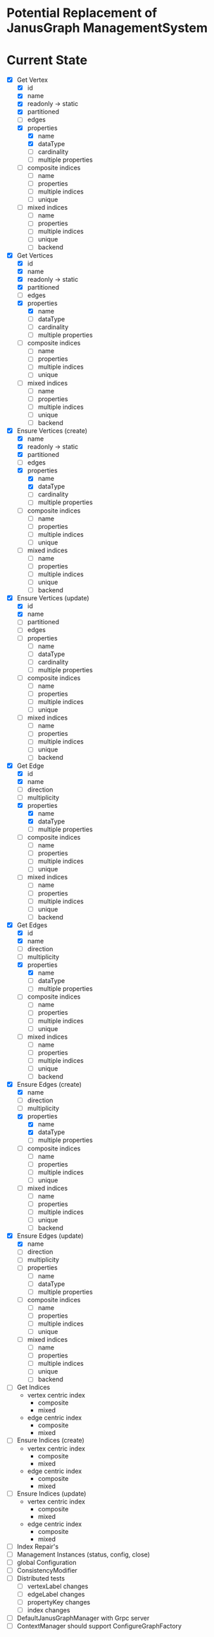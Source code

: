 # Potential Replacement of JanusGraph ManagementSystem


# Current State
* [x] Get Vertex
    * [x] id
    * [x] name
    * [x] readonly -> static
    * [x] partitioned
    * [ ] edges
    * [x] properties
        * [x] name
        * [x] dataType
        * [ ] cardinality
        * [ ] multiple properties
    * [ ] composite indices
        * [ ] name
        * [ ] properties
        * [ ] multiple indices
        * [ ] unique
    * [ ] mixed indices
        * [ ] name
        * [ ] properties
        * [ ] multiple indices
        * [ ] unique
        * [ ] backend
* [x] Get Vertices
    * [x] id
    * [x] name
    * [x] readonly -> static
    * [x] partitioned
    * [ ] edges
    * [x] properties
        * [x] name
        * [ ] dataType
        * [ ] cardinality
        * [ ] multiple properties
    * [ ] composite indices
        * [ ] name
        * [ ] properties
        * [ ] multiple indices
        * [ ] unique
    * [ ] mixed indices
        * [ ] name
        * [ ] properties
        * [ ] multiple indices
        * [ ] unique
        * [ ] backend
* [x] Ensure Vertices (create)
    * [x] name
    * [x] readonly -> static
    * [x] partitioned
    * [ ] edges
    * [x] properties
        * [x] name
        * [x] dataType
        * [ ] cardinality
        * [ ] multiple properties
    * [ ] composite indices
        * [ ] name
        * [ ] properties
        * [ ] multiple indices
        * [ ] unique
    * [ ] mixed indices
        * [ ] name
        * [ ] properties
        * [ ] multiple indices
        * [ ] unique
        * [ ] backend
* [x] Ensure Vertices (update)
    * [x] id
    * [x] name
    * [ ] partitioned
    * [ ] edges
    * [ ] properties
        * [ ] name
        * [ ] dataType
        * [ ] cardinality
        * [ ] multiple properties
    * [ ] composite indices
        * [ ] name
        * [ ] properties
        * [ ] multiple indices
        * [ ] unique
    * [ ] mixed indices
        * [ ] name
        * [ ] properties
        * [ ] multiple indices
        * [ ] unique
        * [ ] backend
* [x] Get Edge
    * [x] id
    * [x] name
    * [ ] direction
    * [ ] multiplicity
    * [x] properties
        * [x] name
        * [x] dataType
        * [ ] multiple properties
    * [ ] composite indices
        * [ ] name
        * [ ] properties
        * [ ] multiple indices
        * [ ] unique
    * [ ] mixed indices
        * [ ] name
        * [ ] properties
        * [ ] multiple indices
        * [ ] unique
        * [ ] backend
* [x] Get Edges
    * [x] id
    * [x] name
    * [ ] direction
    * [ ] multiplicity
    * [x] properties
        * [x] name
        * [ ] dataType
        * [ ] multiple properties
    * [ ] composite indices
        * [ ] name
        * [ ] properties
        * [ ] multiple indices
        * [ ] unique
    * [ ] mixed indices
        * [ ] name
        * [ ] properties
        * [ ] multiple indices
        * [ ] unique
        * [ ] backend
* [x] Ensure Edges (create)
    * [x] name
    * [ ] direction
    * [ ] multiplicity
    * [x] properties
        * [x] name
        * [x] dataType
        * [ ] multiple properties
    * [ ] composite indices
        * [ ] name
        * [ ] properties
        * [ ] multiple indices
        * [ ] unique
    * [ ] mixed indices
        * [ ] name
        * [ ] properties
        * [ ] multiple indices
        * [ ] unique
        * [ ] backend
* [x] Ensure Edges (update)
    * [x] name
    * [ ] direction
    * [ ] multiplicity
    * [ ] properties
        * [ ] name
        * [ ] dataType
        * [ ] multiple properties
    * [ ] composite indices
        * [ ] name
        * [ ] properties
        * [ ] multiple indices
        * [ ] unique
    * [ ] mixed indices
        * [ ] name
        * [ ] properties
        * [ ] multiple indices
        * [ ] unique
        * [ ] backend
* [ ] Get Indices
    * vertex centric index
        * composite
        * mixed
    * edge centric index
        * composite
        * mixed
* [ ] Ensure Indices (create)
    * vertex centric index
        * composite
        * mixed
    * edge centric index
        * composite
        * mixed
* [ ] Ensure Indices (update)
    * vertex centric index
        * composite
        * mixed
    * edge centric index
        * composite
        * mixed
* [ ] Index Repair's
* [ ] Management Instances (status, config, close)
* [ ] global Configuration
* [ ] ConsistencyModifier
* [ ] Distributed tests 
    * [ ] vertexLabel changes
    * [ ] edgeLabel changes
    * [ ] propertyKey changes
    * [ ] index changes
* [ ] DefaultJanusGraphManager with Grpc server
* [ ] ContextManager should support ConfigureGraphFactory
